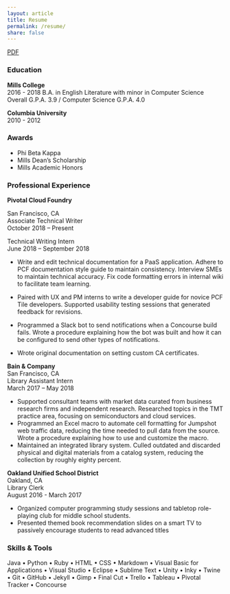 ```yaml
---
layout: article
title: Resume
permalink: /resume/
share: false
---
```

<a href="/downloads/resume.pdf" class="btn" download="Ramia Davis - Resume">PDF</a>

### Education

**Mills College**  
2016 - 2018
B.A. in English Literature with minor in Computer Science  
Overall G.P.A. 3.9 / Computer Science G.P.A. 4.0

**Columbia University**  
2010 - 2012

### Awards

+ Phi Beta Kappa   
+ Mills Dean’s Scholarship    
+ Mills Academic Honors   

### Professional Experience    
**Pivotal Cloud Foundry**  

San Francisco, CA    
Associate Technical Writer     
October 2018 – Present

Technical Writing Intern    
June 2018 – September 2018   

+ Write and edit technical documentation for a PaaS application. Adhere to PCF documentation style guide to maintain consistency. Interview SMEs to maintain technical accuracy. Fix code formatting errors in internal wiki to facilitate team learning.

+ Paired with UX and PM interns to write a developer guide for novice PCF Tile developers. Supported usability testing sessions that generated feedback for revisions.
+ Programmed a Slack bot to send notifications when a Concourse build fails. Wrote a procedure explaining how the bot was built and how it can be configured to send other types of notifications.
+ Wrote original documentation on setting custom CA certificates.

**Bain & Company**                                                               
San Francisco, CA    
Library Assistant Intern     
March 2017 – May 2018   

+ Supported consultant teams with market data curated from business research firms and independent research. Researched topics in the TMT practice area, focusing on semiconductors and cloud services.       
+ Programmed an Excel macro to automate cell formatting for Jumpshot web traffic data, reducing the time needed to pull data from the source. Wrote a procedure explaining how to use and customize the macro.
+ Maintained an integrated library system. Culled outdated and discarded physical and digital materials from a catalog system, reducing the collection by roughly eighty percent.       

**Oakland Unified School District**                                       
Oakland, CA    
Library Clerk     
August 2016 - March 2017  

+ Organized computer programming study sessions and tabletop role-playing club for middle school students.
+ Presented themed book recommendation slides on a smart TV to passively encourage students to read advanced titles

### Skills & Tools   
Java &bull; Python &bull; Ruby &bull; HTML &bull; CSS &bull; Markdown &bull; Visual Basic for Applications &bull; Visual Studio &bull; Eclipse &bull; Sublime Text &bull; Unity &bull; Inky &bull; Twine &bull; Git &bull; GitHub &bull; Jekyll &bull; Gimp &bull; Final Cut &bull; Trello &bull; Tableau &bull; Pivotal Tracker &bull; Concourse     
